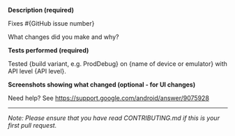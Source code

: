 **Description (required)**

Fixes #{GitHub issue number}

What changes did you make and why?

**Tests performed (required)**

Tested {build variant, e.g. ProdDebug} on {name of device or emulator} with API level {API level}.

**Screenshots showing what changed (optional - for UI changes)**

Need help? See https://support.google.com/android/answer/9075928

---

_Note: Please ensure that you have read CONTRIBUTING.md if this is your first pull request._
